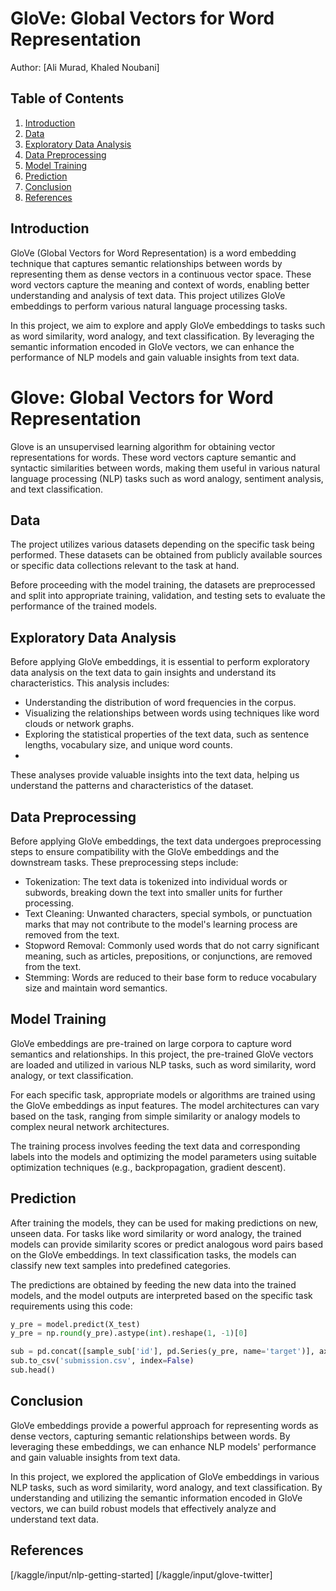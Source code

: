 # GloVe: Global Vectors for Word Representation

Author: [Ali Murad, Khaled Noubani]

## Table of Contents

1. [Introduction](#introduction)
2. [Data](#data)
3. [Exploratory Data Analysis](#exploratory-data-analysis)
4. [Data Preprocessing](#data-preprocessing)
5. [Model Training](#model-training)
6. [Prediction](#prediction)
7. [Conclusion](#conclusion)
8. [References](#references)

## Introduction

GloVe (Global Vectors for Word Representation) is a word embedding technique that captures semantic relationships between words by representing them as dense vectors in a continuous vector space. These word vectors capture the meaning and context of words, enabling better understanding and analysis of text data. This project utilizes GloVe embeddings to perform various natural language processing tasks.

In this project, we aim to explore and apply GloVe embeddings to tasks such as word similarity, word analogy, and text classification. By leveraging the semantic information encoded in GloVe vectors, we can enhance the performance of NLP models and gain valuable insights from text data.

# Glove: Global Vectors for Word Representation

Glove is an unsupervised learning algorithm for obtaining vector representations for words. These word vectors capture semantic and syntactic similarities between words, making them useful in various natural language processing (NLP) tasks such as word analogy, sentiment analysis, and text classification.

## Data

The project utilizes various datasets depending on the specific task being performed. These datasets can be obtained from publicly available sources or specific data collections relevant to the task at hand.

Before proceeding with the model training, the datasets are preprocessed and split into appropriate training, validation, and testing sets to evaluate the performance of the trained models.

## Exploratory Data Analysis

Before applying GloVe embeddings, it is essential to perform exploratory data analysis on the text data to gain insights and understand its characteristics. This analysis includes:

  - Understanding the distribution of word frequencies in the corpus.
  - Visualizing the relationships between words using techniques like word clouds or network graphs.
  - Exploring the statistical properties of the text data, such as sentence lengths, vocabulary size, and unique word counts.
  - 
These analyses provide valuable insights into the text data, helping us understand the patterns and characteristics of the dataset.

## Data Preprocessing

Before applying GloVe embeddings, the text data undergoes preprocessing steps to ensure compatibility with the GloVe embeddings and the downstream tasks. These preprocessing steps include:

  - Tokenization: The text data is tokenized into individual words or subwords, breaking down the text into smaller units for further processing.
  - Text Cleaning: Unwanted characters, special symbols, or punctuation marks that may not contribute to the model's learning process are removed from the text.
  - Stopword Removal: Commonly used words that do not carry significant meaning, such as articles, prepositions, or conjunctions, are removed from the text.
  - Stemming: Words are reduced to their base form to reduce vocabulary size and maintain word semantics.

## Model Training

GloVe embeddings are pre-trained on large corpora to capture word semantics and relationships. In this project, the pre-trained GloVe vectors are loaded and utilized in various NLP tasks, such as word similarity, word analogy, or text classification.

For each specific task, appropriate models or algorithms are trained using the GloVe embeddings as input features. The model architectures can vary based on the task, ranging from simple similarity or analogy models to complex neural network architectures.

The training process involves feeding the text data and corresponding labels into the models and optimizing the model parameters using suitable optimization techniques (e.g., backpropagation, gradient descent).

## Prediction

After training the models, they can be used for making predictions on new, unseen data. For tasks like word similarity or word analogy, the trained models can provide similarity scores or predict analogous word pairs based on the GloVe embeddings. In text classification tasks, the models can classify new text samples into predefined categories.

The predictions are obtained by feeding the new data into the trained models, and the model outputs are interpreted based on the specific task requirements using this code:

```python
y_pre = model.predict(X_test)
y_pre = np.round(y_pre).astype(int).reshape(1, -1)[0]

sub = pd.concat([sample_sub['id'], pd.Series(y_pre, name='target')], axis=1)
sub.to_csv('submission.csv', index=False)
sub.head()
```
## Conclusion

GloVe embeddings provide a powerful approach for representing words as dense vectors, capturing semantic relationships between words. By leveraging these embeddings, we can enhance NLP models' performance and gain valuable insights from text data.

In this project, we explored the application of GloVe embeddings in various NLP tasks, such as word similarity, word analogy, and text classification. By understanding and utilizing the semantic information encoded in GloVe vectors, we can build robust models that effectively analyze and understand text data.

## References

[/kaggle/input/nlp-getting-started]
[/kaggle/input/glove-twitter]
